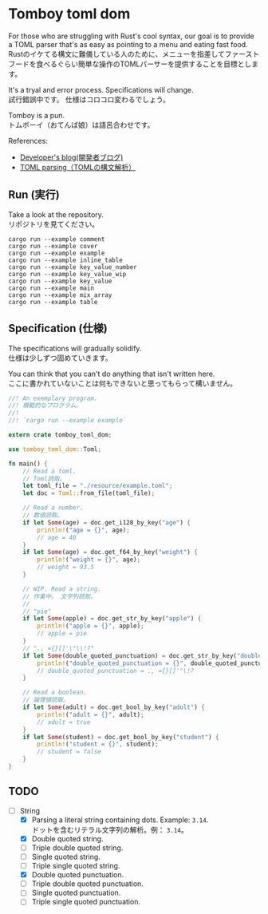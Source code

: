 # Tomboy toml dom

For those who are struggling with Rust's cool syntax, our goal is to provide a TOML parser that's as easy as pointing to a menu and eating fast food.  
Rustのイケてる構文に難儀している人のために、メニューを指差してファーストフードを食べるぐらい簡単な操作のTOMLパーサーを提供することを目標とします。  

It's a tryal and error process. Specifications will change.  
試行錯誤中です。 仕様はコロコロ変わるでしょう。  

Tomboy is a pun.  
トムボーイ（おてんば娘）は語呂合わせです。  

References:  

* [Developer's blog(開発者ブログ)](https://crieit.net/drafts/5f8094a14a0cf)
* [TOML parsing（TOMLの構文解析）](https://crieit.net/posts/TOML-parsing-TOML)

## Run (実行)

Take a look at the repository.  
リポジトリを見てください。  

```shell
cargo run --example comment
cargo run --example cover
cargo run --example example
cargo run --example inline_table
cargo run --example key_value_number
cargo run --example key_value_wip
cargo run --example key_value
cargo run --example main
cargo run --example mix_array
cargo run --example table
```

## Specification (仕様)

The specifications will gradually solidify.  
仕様は少しずつ固めていきます。  

You can think that you can't do anything that isn't written here.  
ここに書かれていないことは何もできないと思ってもらって構いません。  

```rust
//! An exemplary program.
//! 模範的なプログラム。
//!
//! `cargo run --example example`

extern crate tomboy_toml_dom;

use tomboy_toml_dom::Toml;

fn main() {
    // Read a toml.
    // Toml読取。
    let toml_file = "./resource/example.toml";
    let doc = Toml::from_file(toml_file);

    // Read a number.
    // 数値読取。
    if let Some(age) = doc.get_i128_by_key("age") {
        println!("age = {}", age);
        // age = 40
    }
    if let Some(age) = doc.get_f64_by_key("weight") {
        println!("weight = {}", age);
        // weight = 93.5
    }

    // WIP. Read a string.
    // 作業中。 文字列読取。
    //
    // "pie"
    if let Some(apple) = doc.get_str_by_key("apple") {
        println!("apple = {}", apple);
        // apple = pie
    }
    // "., ={}[]'\"\\!?"
    if let Some(double_quoted_punctuation) = doc.get_str_by_key("double_quoted_punctuation") {
        println!("double_quoted_punctuation = {}", double_quoted_punctuation);
        // double_quoted_punctuation = ., ={}[]'"\!?
    }

    // Read a boolean.
    // 論理値読取。
    if let Some(adult) = doc.get_bool_by_key("adult") {
        println!("adult = {}", adult);
        // adult = true
    }
    if let Some(student) = doc.get_bool_by_key("student") {
        println!("student = {}", student);
        // student = false
    }
}
```

## TODO

* [ ] String
  * [x] Parsing a literal string containing dots. Example: `3.14`.  
      ドットを含むリテラル文字列の解析。例： `3.14`。
  * [x] Double quoted string.
  * [ ] Triple double quoted string.
  * [ ] Single quoted string.
  * [ ] Triple single quoted string.
  * [x] Double quoted punctuation.
  * [ ] Triple double quoted punctuation.
  * [ ] Single quoted punctuation.
  * [ ] Triple single quoted punctuation.
